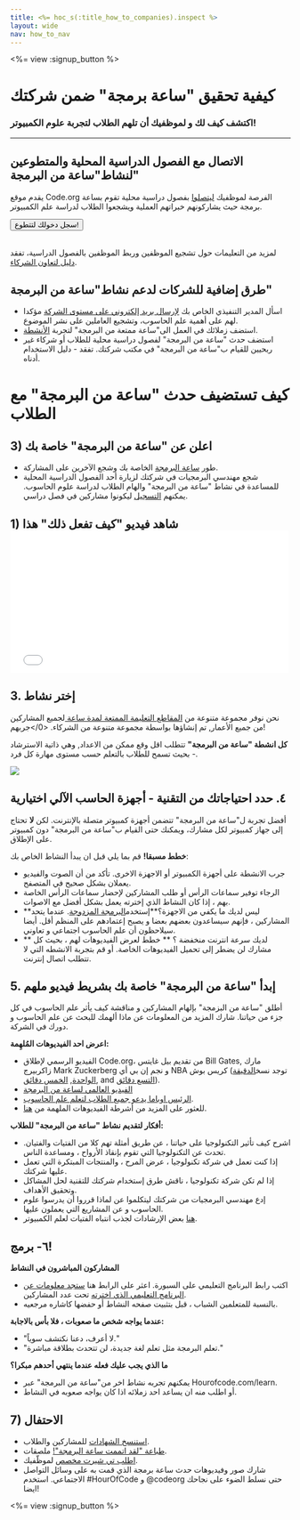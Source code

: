 ```yaml
---
title: <%= hoc_s(:title_how_to_companies).inspect %>
layout: wide
nav: how_to_nav
---
```

<%= view :signup_button %>

# كيفية تحقيق "ساعة برمجة" ضمن شركتك

### اكتشف كيف لك و لموظفيك أن تلهم الطلاب لتجربة علوم الكمبيوتر!

---

## الاتصال مع الفصول الدراسية المحلية والمتطوعين لنشاط"ساعة من البرمجة"

يقدم موقع Code.org الفرصة لموظفيك [ليتصلوا](<%= codeorg_url('/volunteer') %>) بفصول دراسية محلية تقوم بساعة برمجة حيث يشاركونهم خبراتهم العملية ويشجعوا الطلاب لدراسة علم الكمبيوتر.

<button>سجل دخولك لتتطوع!</button> <br /> <br /></p> 

لمزيد من التعليمات حول تشجيع الموظفين وربط الموظفين بالفصول الدراسية، تفقد [دليل لتعاون الشركاء](<%= localized_file('/files/hoc-corporate-toolkit.pdf') %>).

## طرق إضافية للشركات لدعم نشاط"ساعة من البرمجة"

- اسأل المدير التنفيذي الخاص بك [ لإرسال بريد إلكتروني على مستوى الشركة](<%= resolve_url('/promote/resources#sample-emails') %>) مؤكدا لهم على أهمية علم الحاسوب، وتشجيع العاملين على نشر الموضوع.
- استضف زملائك في العمل الى"ساعة ممتعة من البرمجة" لتجربة [ الأنشطة](<%= resolve_url('/learn') %>).
- استضف حدث "ساعة من البرمجة" لفصول دراسية محلية للطلاب أو شركاء غير ربحيين للقيام ب"ساعة من البرمجة" في مكتب شركتك. تفقد - دليل الاستخدام أدناه.

# كيف تستضيف حدث "ساعة من البرمجة" مع الطلاب

## 3) اعلن عن "ساعة من البرمجة" خاصة بك

- طور [ ساعة البرمجة](<%= resolve_url('/promote') %>) الخاصة بك وشجع الآخرين على المشاركة.
- شجع مهندسي البرمجيات في شركتك لزيارة أحد الفصول الدراسية المحلية للمساعدة في نشاط "ساعة من البرمجة" والهام الطلاب لدراسة علوم الحاسوب. يمكنهم [التسجيل](<%= resolve_url('https://code. org/volunteer/engineer') %>) ليكونوا مشاركين في فصل دراسي.

## 1) شاهد فيديو "كيف تفعل ذلك" هذا <iframe width="500" height="255" src="//www.youtube.com/embed/SrnvvWDm73k" frameborder="0" allowfullscreen mark="crwd-mark"></iframe> 

## 3. إختر نشاط

نحن نوفر مجموعة متنوعة من [ المقاطع التعليمة الممتعة لمدة ساعة ](<%= resolve_url('/learn') %>) لجميع المشاركين من جميع الأعمار, تم إنشاؤها بواسطة مجموعة متنوعة من الشركاء. <0/>جربهم!</p> 

**كل انشطة "ساعة من البرمجة"** تتطلب اقل وقع ممكن من الاعداد, وهي ذاتية الاسترشاد - بحيث تسمح للطلاب بالتعلم حسب مستوى مهارة كل فرد.

[![](/images/fit-700/tutorials.png)](<%= resolve_url('/learn') %>)

## ٤. حدد احتياجاتك من التقنية - أجهزة الحاسب الآلي اختيارية

أفضل تجربة ل"ساعة من البرمجة" تتضمن أجهزة كمبيوتر متصلة بالإنترنت. لكن **لا** تحتاج إلى جهاز كمبيوتر لكل مشارك، ويمكنك حتى القيام ب"ساعة من البرمجة" دون كمبيوتر على الإطلاق.

**خطط مسبقا!** قم بما يلي قبل ان يبدأ النشاط الخاص بك:

- جرب الانشطة على أجهزة الكمبيوتر أو الاجهزة الاخرى. تأكد من أن الصوت والفيديو يعملان بشكل صحيح في المتصفح.
- الرجاء توفير سماعات الرأس أو طلب المشاركين لإحضار سماعات الرأس الخاصة بهم ، إذا كان النشاط الذي إخترته يعمل بشكل أفضل مع الاصوات.
- **ليس لديك ما يكفي من الاجهزة؟**إستخدم[البرمجة المزدوجة](https://www.youtube.com/watch?v=vgkahOzFH2Q). عندما يتحد المشاركين ، فإنهم سيساعدون بعضهم بعضا و يصبح إعتمادهم على المنظم أقل. أيضا سيلاحظون أن علم الحاسوب اجتماعي و تعاوني.
- ** لديك سرعة انترنت منخفضة ؟ ** خطط لعرض الفيديوهات لهم ، بحيث كل مشارك لن يضطر إلى تحميل الفيديوهات الخاصة. أو قم بتجربة الانشطه التي لا تتطلب اتصال إنترنت.

## 5. إبدأ "ساعة من البرمجة" خاصة بك بشريط فيديو ملهم

أطلق "ساعة من البزمجة" بإلهام المشاركين و مناقشة كيف يأثر علم الحاسوب في كل جزء من حياتنا. شارك المزيد من المعلومات عن ماذا ألهمك للبحث عن علم الحاسوب و دورك في الشركة.

**اعرض احد الفيديوهات المُلهِمة:**

- الفيديو الرسمي لإطلاق Code.org، من تقديم بيل غايتس Bill Gates, مارك زاكربيرج Mark Zuckerberg و نجم إن بي أي NBA كريس بوش (توجد نسخ[الدقيقة الواحدة](https://www.youtube.com/watch?v=qYZF6oIZtfc), [الخمس دقائق](https://www.youtube.com/watch?v=nKIu9yen5nc), and [ التسع دقائق](https://www.youtube.com/watch?v=dU1xS07N-FA)).
- [الفيديو العالمي لساعة من البرمجة ](https://www.youtube.com/watch?v=KsOIlDT145A)
- [الرئيس اوباما يدعو جميع الطلاب لتعلم علم الحاسوب](https://www.youtube.com/watch?v=6XvmhE1J9PY).
- للعثور على المزيد من أشرطة الفيديوهات الملهمة من [ هنا](https://www.youtube.com/playlist?list=PLzdnOPI1iJNfpD8i4Sx7U0y2MccnrNZuP).

**أفكار لتقديم نشاط "ساعة من البرمجة" للطلاب:**

- اشرح كيف تأثير التكنولوجيا على حياتنا ، عن طريق أمثلة تهم كلا من الفتيات والفتيان. تحدث عن التكنولوجيا التي تقوم بإنقاذ الأرواح ، ومساعدة الناس.
- إذا كنت تعمل في شركة تكنولوجيا ، عرض المرح ، والمنتجات المبتكرة التي تعمل عليها شركتك.
- إذا لم تكن شركة تكنولوجيا ، ناقش طرق إستخدام شركتك للتقنية لحل المشاكل وتحقيق الأهداف.
- إدع مهندسي البرمجيات من شركتك ليتكلموا عن لماذا قرروا أن يدرسوا علوم الحاسوب و عن المشاريع التي يعملون عليها.
- [هنا](<%= codeorg_url('/girls')%>) بعض الإرشادات لجذب انتباه الفتيات لعلم الكمبيوتر.

## ٦- برمج!

**المشاركون المباشرون في النشاط**

- اكتب رابط البرنامج التعليمي على السبورة. اعثر على الرابط هنا [ ستجد معلومات عن البرنامج التعليمي الذي اخترته](<%= resolve_url('/learn') %>) تحت عدد المشاركين.
- بالنسبة للمتعلمين الشباب ، قبل بتثبيت صفحه النشاط أو حفضها كاشاره مرجعيه.

**عندما يواجه شخص ما صعوبات ، فلا بأس بالاجابة:**

- "لا أعرف، دعنا نكتشف سوياً."
- "تعلم البرمجة مثل تعلم لغة جديدة، لن تتحدث بطلاقة مباشرة."

**ما الذي يجب عليك فعله عندما ينتهي أحدهم مبكرا؟**

- يمكنهم تجربه نشاط اخر من"ساعة من البرمجة" عبر Hourofcode.com/learn.
- أو اطلب منه ان يساعد احد زملائه اذا كان يواجه صعوبه في النشاط.

## 7) الاحتفال

- [استنسخ الشهادات](<%= codeorg_url('/certificates') %>) للمشاركين والطلاب.
- [ طباعة "لقد اتممت ساعة البرمجة"!](<%= resolve_url('/promote/resources#stickers') %>) ملصقات.
- [ اطلب تي شيرت مخصص](http://blog.code.org/post/132608499493/hour-of-code-shirts-and-more) لموظّفيك.
- شارك صور وفيديوهات حدث ساعة برمجة الذي قمت به على وسائل التواصل الاجتماعي. استخدم #HourOfCode و @codeorg حتى نسلط الضوء على نجاحك ايضا!

<%= view :signup_button %>